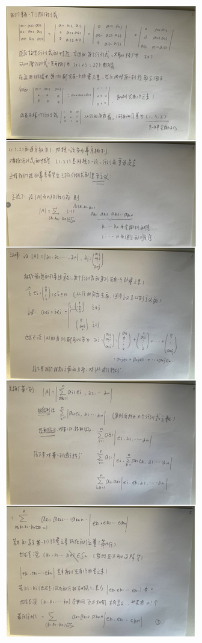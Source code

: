 <img src="./img/6.png" alt="1" style="zoom: 50%;" />

<img src="./img/7.png" alt="1" style="zoom:50%;" />

<img src="./img/8.png" alt="1" style="zoom: 50%;" />

<img src="./img/9.png" alt="1" style="zoom: 50%;" />

<img src="./img/10.png" alt="1" style="zoom: 50%;" />
